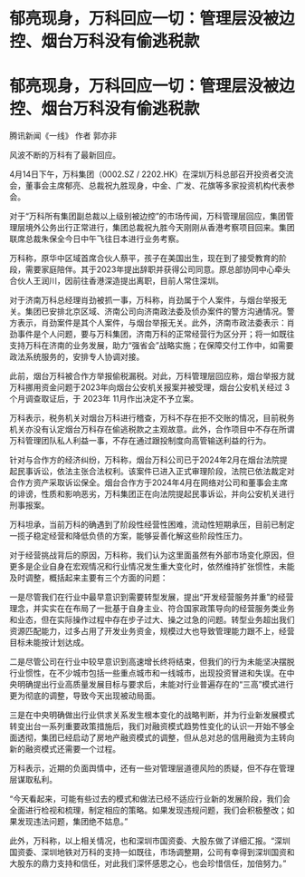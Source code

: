 # 郁亮现身，万科回应一切：管理层没被边控、烟台万科没有偷逃税款

# 郁亮现身，万科回应一切：管理层没被边控、烟台万科没有偷逃税款

腾讯新闻《一线》 作者 郭亦非

风波不断的万科有了最新回应。

4月14日下午，万科集团（0002.SZ /
2202.HK）在深圳万科总部召开投资者交流会，董事会主席郁亮、总裁祝九胜现身，中金、广发、花旗等多家投资机构代表参会。

对于“万科所有集团副总裁以上级别被边控”的市场传闻，万科管理层回应，集团管理层境外公务出行正常进行，集团总裁祝九胜今天刚刚从香港考察项目回来。集团联席总裁朱保全今日中午飞往日本进行业务考察。

万科称，原华中区域首席合伙人蔡平，孩子在美国出生，现在到了接受教育的阶段，需要家庭陪伴。其于2023年提出辞职并获得公司同意。原总部协同中心牵头合伙人王润川，因前往香港深造提出离职，目前人常住深圳。

对于济南万科总经理肖劲被抓一事，万科称，肖劲属于个人案件，与烟台举报无关。集团已安排北京区域、济南公司向济南政法委及侦办案件的警方沟通情况。警方表示，肖劲案件是其个人案件，与烟台举报无关。此外，济南市政法委表示：肖劲事件是个人问题，要与万科集团，济南万科的正常经营行为区分开；将一如既往支持万科在济南的业务发展，助力“强省会”战略实施；在保障交付工作中，如需要政法系统服务的，安排专人协调对接。

此前，烟台万科被合作方举报偷税漏税。对此，万科管理层回应称，烟台举报方就万科挪用资金问题于2023年向烟台公安机关报案并被受理，烟台公安机关经过 3
个月调查取证后，于 2023年 11月作出决定不予立案。

万科表示，税务机关对烟台万科进行稽查，万科不存在拒不交账的情况，目前税务机关亦没有认定烟台万科存在偷逃税款之主观故意。此外，合作项目中不存在所谓万科管理团队私人利益一事，不存在通过跟投制度向高管输送利益的行为。

针对与合作方的经济纠纷，万科称，烟台万科公司已于2024年2月在烟台法院提起民事诉讼，依法主张合法权利。该案件已进入正式审理阶段，法院已依法裁定对合作方资产采取诉讼保全。烟台合作方于2024年4月在网络对公司和董事会主席的诽谤，性质和影响恶劣，万科集团正在向法院提起民事诉讼，并向公安机关进行刑事报案。

万科坦承，当前万科的确遇到了阶段性经营性困难，流动性短期承压，目前已制定一揽子稳定经营和降低负债的方案，能够妥善化解这些阶段性压力。

对于经营挑战背后的原因，万科称，我们认为这里面虽然有外部市场变化原因，但更多是企业自身在宏观情况和行业情况发生重大变化时，依然维持扩张惯性，未能及时调整，概括起来主要有三个方面的问题：

一是尽管我们在行业中最早意识到需要转型发展，提出“开发经营服务并重”的经营理念，并实实在在布局了一批基于自身主业、符合国家政策导向的经营服务类业务和业态，但在实际操作过程中存在步子过大、操之过急的问题。转型业务超出我们资源匹配能力，过多占用了开发业务资金，规模过大也导致管理能力跟不上，经营目标未能按计划达成。

二是尽管公司在行业中较早意识到高速增长终将结束，但我们的行为未能坚决摆脱行业惯性，在不少城市包括一些重点城市和一线城市，出现投资冒进和失误。在中央明确提出行业高质量发展目标与要求后，未能对行业普遍存在的“三高”模式进行更为彻底的调整，导致今天出现被动局面。

三是在中央明确做出行业供求关系发生根本变化的战略判断，并为行业新发展模式转变出台一系列重要政策措施后，我们对融资模式趋势性变化的认识一开始不够全面透彻，集团已经启动了房地产融资模式的调整，但从总对总的信用融资为主转向新的融资模式还需要一个过程。

万科表示，近期的负面舆情中，还有一些对管理层道德风险的质疑，但不存在管理层谋取私利。

“今天看起来，可能有些过去的模式和做法已经不适应行业新的发展阶段，我们会全面进行检视和梳理，制定相应的策略。如果发现违规问题，我们会积极整改；如果发现违法问题，集团绝不姑息。”

此外，万科称，以上相关情况，也和深圳市国资委、大股东做了详细汇报。“深圳国资委、深圳地铁对万科的支持一如既往，市场调整期，公司有幸得到深圳国资和大股东的鼎力支持和信任，对此我们深怀感恩之心，也会珍惜信任，加倍努力。”

